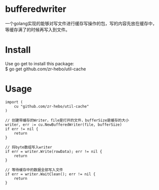 # bufferedwriter
一个golang实现的能够对写文件进行缓存写操作的包，写的内容先放在缓存中，等缓存满了的时候再写入到文件。
# Install

Use go get to install this package:<br>
$ go get github.com/zr-hebo/util-cache

# Usage

```golang
import (
	cu "github.com/zr-hebo/util-cache"
)

// 创建带缓存的Writer，file是打开的文件，bufferSize是缓存的大小
writer, err := cu.NewBufferedWriter(file, bufferSize)
if err != nil {
	return
}

// 将byte数组写入writer	
if err = writer.Write(rowData); err != nil {
	return
}

// 等待缓存中的数据全部写入文件
if err = writer.WaitClean(); err != nil {
	return
}
```
